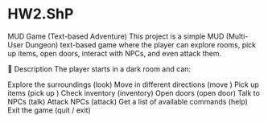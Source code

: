 # HW2.ShP
MUD Game (Text-based Adventure)
This project is a simple MUD (Multi-User Dungeon) text-based game where the player can explore rooms, pick up items, open doors, interact with NPCs, and even attack them.

📜 Description
The player starts in a dark room and can:

Explore the surroundings (look)
Move in different directions (move <direction>)
Pick up items (pick up <item name>)
Check inventory (inventory)
Open doors (open door)
Talk to NPCs (talk)
Attack NPCs (attack)
Get a list of available commands (help)
Exit the game (quit / exit)

